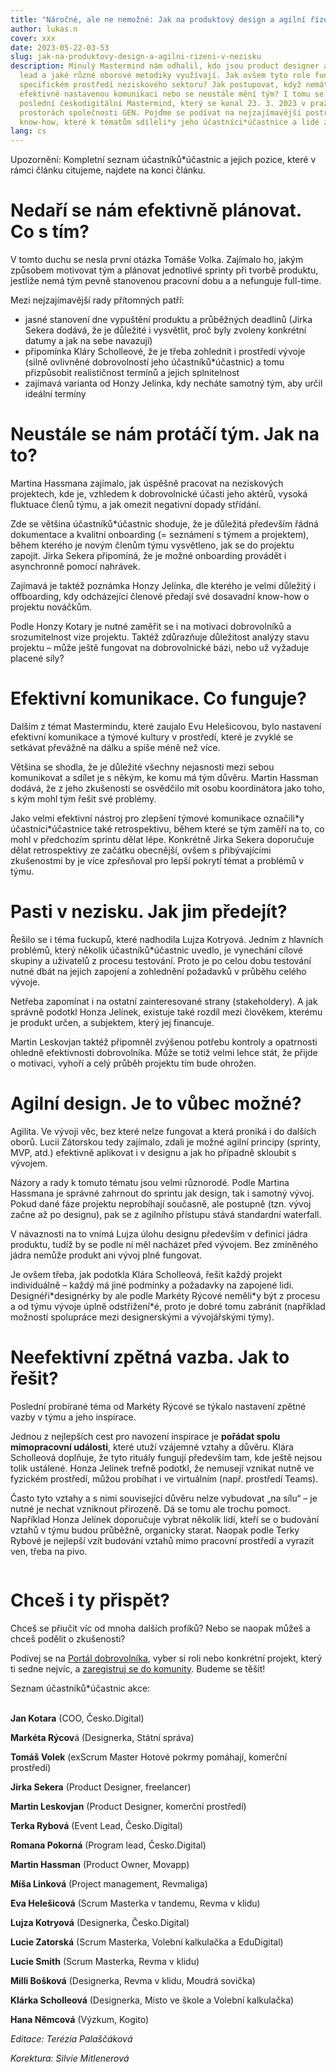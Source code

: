 ```yaml
---
title: "Náročné, ale ne nemožné: Jak na produktový design a agilní řízení v nezisku?"
author: lukas.n
cover: xxx
date: 2023-05-22-03-53
slug: jak-na-produktovy-design-a-agilni-rizeni-v-nezisku
description: Minulý Mastermind nám odhalil, kdo jsou product designer a agilní
  lead a jaké různé oborové metodiky využívají. Jak ovšem tyto role fungují ve
  specifickém prostředí neziskového sektoru? Jak postupovat, když nemáte
  efektivně nastavenou komunikaci nebo se neustále mění tým? I tomu se věnoval
  poslední českodigitální Mastermind, který se konal 23. 3. 2023 v pražských
  prostorách společnosti GEN. Pojďme se podívat na nejzajímavější postřehy a
  know-how, které k tématům sdíleli*y jeho účastníci*účastnice a lidé z praxe.
lang: cs
---
```

Upozornění: Kompletní seznam účastníků*účastnic a jejich pozice, které v rámci článku citujeme, najdete na konci článku.

# Nedaří se nám efektivně plánovat. Co s tím?

V tomto duchu se nesla první otázka Tomáše Volka. Zajímalo ho, jakým způsobem motivovat tým a plánovat jednotlivé sprinty při tvorbě produktu, jestliže nemá tým pevně stanovenou pracovní dobu a a nefunguje full-time.

Mezi nejzajímavější rady přítomných patří:

* jasné stanovení dne vypuštění produktu a průběžných deadlinů (Jirka Sekera dodává, že je důležité i vysvětlit, proč byly zvoleny konkrétní datumy a jak na sebe navazují)
* připomínka Kláry Scholleové, že je třeba zohlednit i prostředí vývoje (silně ovlivněné dobrovolností jeho účastníků*účastnic) a tomu přizpůsobit realističnost termínů a jejich splnitelnost
* zajímavá varianta od Honzy Jelínka, kdy necháte samotný tým, aby určil ideální termíny

# Neustále se nám protáčí tým. Jak na to?

Martina Hassmana zajímalo, jak úspěšně pracovat na neziskových projektech, kde je, vzhledem k dobrovolnické účasti jeho aktérů, vysoká fluktuace členů týmu, a jak omezit negativní dopady střídání.

Zde se většina účastníků*účastnic shoduje, že je důležitá především řádná dokumentace a kvalitní onboarding (= seznámení s týmem a projektem), během kterého je novým členům týmu vysvětleno, jak se do projektu zapojit. Jirka Sekera připomíná, že je možné onboarding provádět i asynchronně pomocí nahrávek.

Zajímavá je taktéž poznámka Honzy Jelínka, dle kterého je velmi důležitý i offboarding, kdy odcházející členové předají své dosavadní know-how o projektu nováčkům.

Podle Honzy Kotary je nutné zaměřit se i na motivaci dobrovolníků a srozumitelnost vize projektu. Taktéž zdůrazňuje důležitost analýzy stavu projektu – může ještě fungovat na dobrovolnické bázi, nebo už vyžaduje placené síly?

# Efektivní komunikace. Co funguje?

Dalším z témat Mastermindu, které zaujalo Evu Helešicovou, bylo nastavení efektivní komunikace a týmové kultury v prostředí, které je zvyklé se setkávat převážně na dálku a spíše méně než více.

Většina se shodla, že je důležité všechny nejasnosti mezi sebou komunikovat a sdílet je s někým, ke komu má tým důvěru. Martin Hassman dodává, že z jeho zkušenosti se osvědčilo mít osobu koordinátora jako toho, s kým mohl tým řešit své problémy.

Jako velmi efektivní nástroj pro zlepšení týmové komunikace označili\*y účastníci\*účastnice také retrospektivu, během které se tým zaměří na to, co mohl v předchozím sprintu dělat lépe. Konkrétně Jirka Sekera doporučuje dělat retrospektivy ze začátku obecnější, ovšem s přibývajícími zkušenostmi by je více zpřesňoval pro lepší pokrytí témat a problémů v týmu.

# Pasti v nezisku. Jak jim předejít?

Řešilo se i téma fuckupů, které nadhodila Lujza Kotryová. Jedním z hlavních problémů, který několik účastníků*účastnic uvedlo, je vynechání cílové skupiny a uživatelů z procesu testování. Proto je po celou dobu testování nutné dbát na jejich zapojení a zohlednění požadavků v průběhu celého vývoje.

Netřeba zapomínat i na ostatní zainteresované strany (stakeholdery). A jak správně podotkl Honza Jelínek, existuje také rozdíl mezi člověkem, kterému je produkt určen, a subjektem, který jej financuje.

Martin Leskovjan taktéž připomněl zvýšenou potřebu kontroly a opatrnosti ohledně efektivnosti dobrovolníka. Může se totiž velmi lehce stát, že přijde o motivaci, vyhoří a celý průběh projektu tím bude ohrožen.

# Agilní design. Je to vůbec možné?

Agilita. Ve vývoji věc, bez které nelze fungovat a která proniká i do dalších oborů. Lucii Zátorskou tedy zajímalo, zdali je možné agilní principy (sprinty, MVP, atd.) efektivně aplikovat i v designu a jak ho případně skloubit s vývojem.

Názory a rady k tomuto tématu jsou velmi různorodé. Podle Martina Hassmana je správné zahrnout do sprintu jak design, tak i samotný vývoj. Pokud dané fáze projektu neprobíhají současně, ale postupně (tzn. vývoj začne až po designu), pak se z agilního přístupu stává standardní waterfall.

V návaznosti na to vnímá Lujza úlohu designu především v definici jádra produktu, tudíž by se podle ní měl nacházet před vývojem. Bez zmíněného jádra nemůže produkt ani vývoj plně fungovat.

Je ovšem třeba, jak podotkla Klára Scholleová, řešit každý projekt individuálně – každý má jiné podmínky a požadavky na zapojené lidi. Designéři\*designérky by ale podle Markéty Rýcové neměli\*y být z procesu a od týmu vývoje úplně odstřižení*é, proto je dobré tomu zabránit (například možností spolupráce mezi designerskými a vývojářskými týmy).

# Neefektivní zpětná vazba. Jak to řešit?

Poslední probírané téma od Markéty Rýcové se týkalo nastavení zpětné vazby v týmu a jeho inspirace.

Jednou z nejlepších cest pro navození inspirace je **pořádat spolu mimopracovní události**, které utuží vzájemné vztahy a důvěru. Klára Scholleová doplňuje, že tyto rituály fungují především tam, kde ještě nejsou tolik ustálené. Honza Jelínek trefně podotkl, že nemusejí vznikat nutně ve fyzickém prostředí, můžou probíhat i ve virtuálním (např. prostředí Teams).

Často tyto vztahy a s nimi související důvěru nelze vybudovat „na sílu“ – je nutné je nechat vzniknout přirozeně. Dá se tomu ale trochu pomoct. Například Honza Jelínek doporučuje vybrat několik lidí, kteří se o budování vztahů v týmu budou průběžně, organicky starat. Naopak podle Terky Rybové je nejlepší vzít budování vztahů mimo pracovní prostředí a vyrazit ven, třeba na pivo.

![]()

# Chceš i ty přispět?

Chceš se přiučit víc od mnoha dalších profíků? Nebo se naopak můžeš a chceš podělit o zkušenosti?

Podívej se na [Portál dobrovolníka](https://cesko.digital/portal-dobrovolnika), vyber si roli nebo konkrétní projekt, který ti sedne nejvíc, a [zaregistruj se do komunity](https://join.cesko.digital). Budeme se těšit!

Seznam účastníků*účastnic akce:

**\
Jan Kotara** (COO, Česko.Digital)

**Markéta Rýcov**á (Designerka, Státní správa)

**Tomáš Volek** (exScrum Master Hotové pokrmy pomáhají, komerční prostředí)

**Jirka Sekera** (Product Designer, freelancer)

**Martin Leskovjan** (Product Designer, komerční prostředí)

**Terka Rybová** (Event Lead, Česko.Digital)

**Romana Pokorná** (Program lead, Česko.Digital)

**Martin Hassman** (Product Owner, Movapp)   

**Míša Linková** (Project management, Revmaliga)

**Eva Helešicová** (Scrum Masterka v tandemu, Revma v klidu)

**Lujza Kotryová** (Designerka, Česko.Digital)

**Lucie Zatorská** (Scrum Masterka, Volební kalkulačka a EduDigital) 

**Lucie Smith** (Scrum Masterka, Revma v klidu) 

**Milli Bošková** (Designerka, Revma v klidu, Moudrá sovička)

**Klárka Scholleová** (Designerka, Místo ve škole a Volební kalkulačka)

**Hana Němcová** (Výzkum, Kogito)

*Editace: Terézia Palaščáková*

*Korektura: Silvie Mitlenerová*